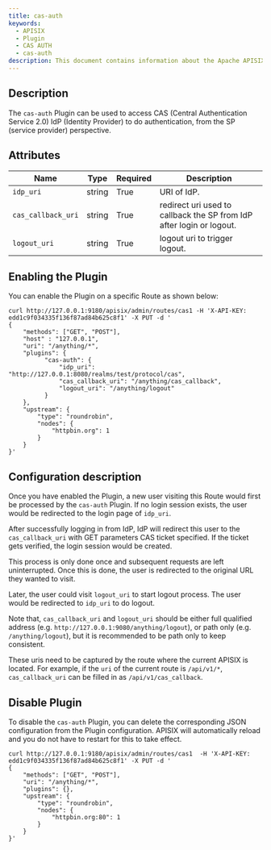 ```yaml
---
title: cas-auth
keywords:
  - APISIX
  - Plugin
  - CAS AUTH
  - cas-auth
description: This document contains information about the Apache APISIX cas-auth Plugin.
---
```


<!--
#
# Licensed to the Apache Software Foundation (ASF) under one or more
# contributor license agreements.  See the NOTICE file distributed with
# this work for additional information regarding copyright ownership.
# The ASF licenses this file to You under the Apache License, Version 2.0
# (the "License"); you may not use this file except in compliance with
# the License.  You may obtain a copy of the License at
#
#     http://www.apache.org/licenses/LICENSE-2.0
#
# Unless required by applicable law or agreed to in writing, software
# distributed under the License is distributed on an "AS IS" BASIS,
# WITHOUT WARRANTIES OR CONDITIONS OF ANY KIND, either express or implied.
# See the License for the specific language governing permissions and
# limitations under the License.
#
-->

## Description

The `cas-auth` Plugin can be used to access CAS (Central Authentication Service 2.0) IdP (Identity Provider)
to do authentication, from the SP (service provider) perspective.

## Attributes

| Name      | Type | Required      | Description |
| ----------- | ----------- | ----------- | ----------- |
| `idp_uri`      | string       | True      | URI of IdP.       |
| `cas_callback_uri`      | string       | True      | redirect uri used to callback the SP from IdP after login or logout.       |
| `logout_uri`      | string       | True      | logout uri to trigger logout.       |

## Enabling the Plugin

You can enable the Plugin on a specific Route as shown below:

```shell
curl http://127.0.0.1:9180/apisix/admin/routes/cas1 -H 'X-API-KEY: edd1c9f034335f136f87ad84b625c8f1' -X PUT -d '
{
    "methods": ["GET", "POST"],
    "host" : "127.0.0.1",
    "uri": "/anything/*",
    "plugins": {
          "cas-auth": {
              "idp_uri": "http://127.0.0.1:8080/realms/test/protocol/cas",
              "cas_callback_uri": "/anything/cas_callback",
              "logout_uri": "/anything/logout"
          }
    },
    "upstream": {
        "type": "roundrobin",
        "nodes": {
            "httpbin.org": 1
        }
    }
}'

```

## Configuration description

Once you have enabled the Plugin, a new user visiting this Route would first be processed by the `cas-auth` Plugin.
If no login session exists, the user would be redirected to the login page of `idp_uri`.

After successfully logging in from IdP, IdP will redirect this user to the `cas_callback_uri` with
GET parameters CAS ticket specified. If the ticket gets verified, the login session would be created.

This process is only done once and subsequent requests are left uninterrupted.
Once this is done, the user is redirected to the original URL they wanted to visit.

Later, the user could visit `logout_uri` to start logout process. The user would be redirected to `idp_uri` to do logout.

Note that, `cas_callback_uri` and `logout_uri` should be
either full qualified address (e.g. `http://127.0.0.1:9080/anything/logout`),
or path only (e.g. `/anything/logout`), but it is recommended to be path only to keep consistent.

These uris need to be captured by the route where the current APISIX is located.
For example, if the `uri` of the current route is `/api/v1/*`, `cas_callback_uri` can be filled in as `/api/v1/cas_callback`.

## Disable Plugin

To disable the `cas-auth` Plugin, you can delete the corresponding JSON configuration from the Plugin configuration. APISIX will automatically reload and you do not have to restart for this to take effect.

```shell
curl http://127.0.0.1:9180/apisix/admin/routes/cas1  -H 'X-API-KEY: edd1c9f034335f136f87ad84b625c8f1' -X PUT -d '
{
    "methods": ["GET", "POST"],
    "uri": "/anything/*",
    "plugins": {},
    "upstream": {
        "type": "roundrobin",
        "nodes": {
            "httpbin.org:80": 1
        }
    }
}'
```
